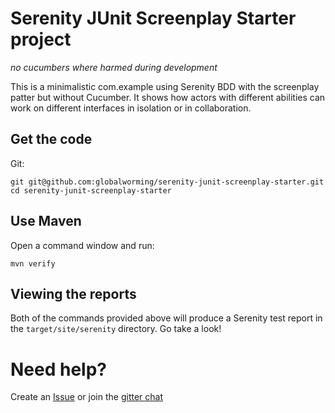 # Serenity JUnit Screenplay Starter project
*no cucumbers where harmed during development*
  
This is a minimalistic com.example using Serenity BDD with the screenplay patter but without Cucumber. It shows how actors with different abilities can work on different interfaces in isolation or in collaboration. 

## Get the code

Git:

    git git@github.com:globalworming/serenity-junit-screenplay-starter.git
    cd serenity-junit-screenplay-starter

## Use Maven

Open a command window and run:

    mvn verify


## Viewing the reports

Both of the commands provided above will produce a Serenity test report in the `target/site/serenity` directory. Go take a look!

# Need help?

Create an [Issue](https://github.com/globalworming/serenity-kotlin-junit-screenplay-starter/issues) or join the [gitter chat](https://gitter.im/serenity-bdd/serenity-core)  